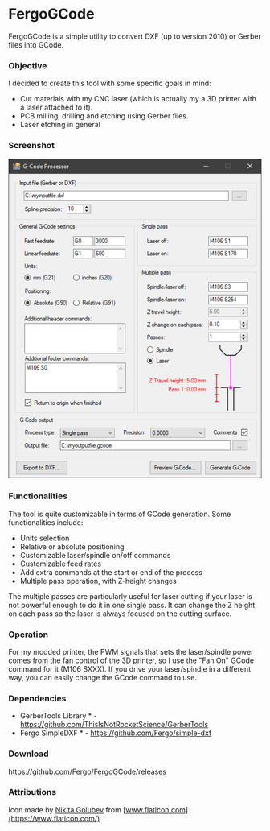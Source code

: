 # FergoGCode

FergoGCode is a simple utility to convert DXF (up to version 2010) or Gerber files into GCode.

### Objective

I decided to create this tool with some specific goals in mind:

- Cut materials with my CNC laser (which is actually my a 3D printer with a laser attached to it).
- PCB milling, drilling and etching using Gerber files.
- Laser etching in general

### Screenshot

![Screenshot](https://raw.githubusercontent.com/Fergo/FergoGCode/master/screenshot.png "Screenshot")

### Functionalities

The tool is quite customizable in terms of GCode generation. Some functionalities include:

- Units selection
- Relative or absolute positioning
- Customizable laser/spindle on/off commands
- Customizable feed rates
- Add extra commands at the start or end of the process
- Multiple pass operation, with Z-height changes

The multiple passes are particularly useful for laser cutting if your laser is not powerful enough to do it in one single pass. It can change the Z height on each pass so the laser is always focused on the cutting surface.

### Operation

For my modded printer, the PWM signals that sets the laser/spindle power comes from the fan control of the 3D printer, so I use the "Fan On" GCode command for it (M106 SXXX). If you drive your laser/spindle in a different way, you can easily change the GCode command to use.

### Dependencies

* GerberTools Library * - https://github.com/ThisIsNotRocketScience/GerberTools
* Fergo SimpleDXF * - https://github.com/Fergo/simple-dxf

### Download

https://github.com/Fergo/FergoGCode/releases

### Attributions

Icon made by [Nikita Golubev](https://www.flaticon.com/authors/nikita-golubev) from [www.flaticon.com](https://www.flaticon.com/) 

